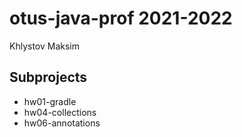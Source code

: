 # otus-java-prof 2021-2022
Khlystov Maksim

## Subprojects
- hw01-gradle
- hw04-collections
- hw06-annotations

